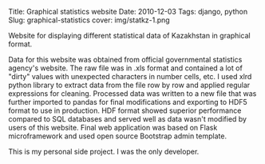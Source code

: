 Title: Graphical statistics website
Date: 2010-12-03
Tags: django, python
Slug: graphical-statistics
cover: img/statkz-1.png

Website for displaying different statistical data of Kazakhstan in graphical format.

Data for this website was obtained from official governmental statistics agency's website. The raw file was in .xls format and contained a lot of "dirty" values with unexpected characters in number cells, etc. I used xlrd python library to extract data from the file row by row and applied regular expressions for cleaning. Processed data was written to a new file that was further imported to pandas for final modifications and exporting to HDF5 format to use in production. HDF format showed superior performance compared to SQL databases and served well as data wasn't modified by users of this website. Final web application was based on Flask microframework and used open source Bootstrap admin template.

This is my personal side project. I was the only developer.
